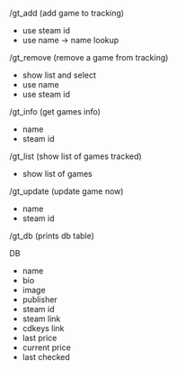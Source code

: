 /gt_add (add game to tracking)
- use steam id
- use name -> name lookup

/gt_remove (remove a game from tracking)
- show list and select
- use name
- use steam id

/gt_info (get games info)
- name
- steam id

/gt_list (show list of games tracked)
- show list of games

/gt_update (update game now)
- name
- steam id

/gt_db (prints db table)

DB
- name
- bio
- image
- publisher
- steam id
- steam link
- cdkeys link
- last price
- current price
- last checked